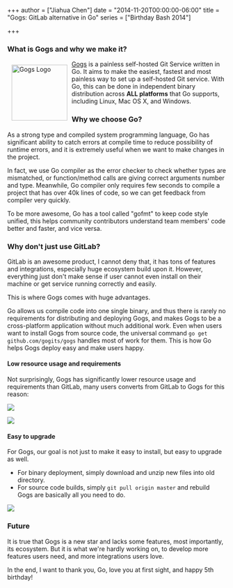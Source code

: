 +++
author = ["Jiahua Chen"]
date = "2014-11-20T00:00:00-06:00"
title = "Gogs: GitLab alternative in Go"
series = ["Birthday Bash 2014"]

+++

### What is Gogs and why we make it?

<img alt="Gogs Logo"
     src="/postimages/gogs-gitlab-alternative-in-go/Logo_gopher.png"
     width=128 height=128
     style="float:left; padding: 10px"/>
[Gogs](http://gogs.io) is a painless self-hosted Git Service written in Go. It aims to make the easiest, fastest and most painless way to set up a self-hosted Git service. With Go, this can be done in independent binary distribution across **ALL platforms** that Go supports, including Linux, Mac OS X, and Windows. 

### Why we choose Go?

As a strong type and compiled system programming language, Go has significant ability to catch errors at compile time to reduce possibility of runtime errors, and it is extremely useful when we want to make changes in the project.

In fact, we use Go compiler as the error checker to check whether types are mismatched, or function/method calls are giving correct arguments number and type. Meanwhile, Go compiler only requires few seconds to compile a project that has over 40k lines of code, so we can get feedback from compiler very quickly.

To be more awesome, Go has a tool called "gofmt" to keep code style unified, this helps community contributors understand team members' code better and faster, and vice versa.

### Why don't just use GitLab?

GitLab is an awesome product, I cannot deny that, it has tons of features and integrations, especially huge ecosystem build upon it. However, everything just don't make sense if user cannot even install on their machine or get service running correctly and easily. 

This is where Gogs comes with huge advantages.

Go allows us compile code into one single binary, and thus there is rarely no requirements for distributing and deploying Gogs, and makes Gogs to be a cross-platform application without much additional work. Even when users want to install Gogs from source code, the universal command `go get github.com/gogits/gogs` handles most of work for them. This is how Go helps Gogs deploy easy and make users happy.

#### Low resource usage and requirements

Not surprisingly, Gogs has significantly lower resource usage and requirements than GitLab, many users converts from GitLab to Gogs for this reason:

![](/postimages/gogs-gitlab-alternative-in-go/twitter-screenshot-1.png)

![](/postimages/gogs-gitlab-alternative-in-go/twitter-screenshot-2.png)

#### Easy to upgrade

For Gogs, our goal is not just to make it easy to install, but easy to upgrade as well. 

- For binary deployment, simply download and unzip new files into old directory.
- For source code builds, simply `git pull origin master` and rebuild Gogs are basically all you need to do.

![](/postimages/gogs-gitlab-alternative-in-go/twitter-screenshot-3.png)

### Future

It is true that Gogs is a new star and lacks some features, most importantly, its ecosystem. But it is what we're hardly working on, to develop more features users need, and more integrations users love.

In the end, I want to thank you, Go, love you at first sight, and happy 5th birthday! 
